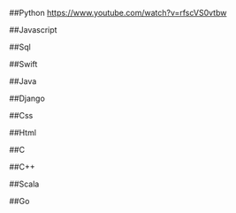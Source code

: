 ##Python
https://www.youtube.com/watch?v=rfscVS0vtbw

##Javascript


##Sql


##Swift


##Java


##Django


##Css


##Html


##C


##C++


##Scala


##Go
